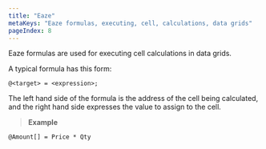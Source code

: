 ```yaml
---
title: "Eaze"
metaKeys: "Eaze formulas, executing, cell, calculations, data grids"
pageIndex: 8
---
```



Eaze formulas are used for executing cell calculations in data grids.

A typical formula has this form: 

``@<target> = <expression>;``

The left hand side of the formula is the address of the cell being calculated, and the right hand side expresses the value to assign to the cell.



>**Example** 
````
@Amount[] = Price * Qty
````
